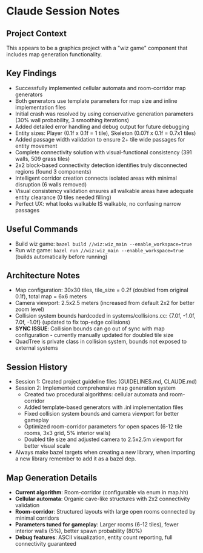 # Claude Session Notes

## Project Context
This appears to be a graphics project with a "wiz game" component that includes map generation functionality.

## Key Findings
- Successfully implemented cellular automata and room-corridor map generators
- Both generators use template parameters for map size and inline implementation files
- Initial crash was resolved by using conservative generation parameters (30% wall probability, 3 smoothing iterations)
- Added detailed error handling and debug output for future debugging
- Entity sizes: Player (0.1f x 0.1f = 1 tile), Skeleton (0.07f x 0.1f = 0.7x1 tiles)
- Added passage width validation to ensure 2+ tile wide passages for entity movement
- Complete connectivity solution with visual-functional consistency (391 walls, 509 grass tiles)
- 2x2 block-based connectivity detection identifies truly disconnected regions (found 3 components)
- Intelligent corridor creation connects isolated areas with minimal disruption (6 walls removed)
- Visual consistency validation ensures all walkable areas have adequate entity clearance (0 tiles needed filling)
- Perfect UX: what looks walkable IS walkable, no confusing narrow passages

## Useful Commands
- Build wiz game: `bazel build //wiz:wiz_main --enable_workspace=true`
- Run wiz game: `bazel run //wiz:wiz_main --enable_workspace=true` (builds automatically before running)

## Architecture Notes
- Map configuration: 30x30 tiles, tile_size = 0.2f (doubled from original 0.1f), total map = 6x6 meters
- Camera viewport: 2.5x2.5 meters (increased from default 2x2 for better zoom level)
- Collision system bounds hardcoded in systems/collisions.cc: {7.0f, -1.0f, 7.0f, -1.0f} (updated to fix top-edge collisions)
- **SYNC ISSUE**: Collision bounds can go out of sync with map configuration - currently manually updated for doubled tile size
- QuadTree is private class in collision system, bounds not exposed to external systems

## Session History
- Session 1: Created project guideline files (GUIDELINES.md, CLAUDE.md)
- Session 2: Implemented comprehensive map generation system
  - Created two procedural algorithms: cellular automata and room-corridor
  - Added template-based generators with .inl implementation files
  - Fixed collision system bounds and camera viewport for better gameplay
  - Optimized room-corridor parameters for open spaces (6-12 tile rooms, 3x3 grid, 5% interior walls)
  - Doubled tile size and adjusted camera to 2.5x2.5m viewport for better visual scale
- Always make bazel targets when creating a new library, when importing a new library remember to add it as a bazel dep.

## Map Generation Details
- **Current algorithm**: Room-corridor (configurable via enum in map.hh)
- **Cellular automata**: Organic cave-like structures with 2x2 connectivity validation
- **Room-corridor**: Structured layouts with large open rooms connected by minimal corridors
- **Parameters tuned for gameplay**: Larger rooms (6-12 tiles), fewer interior walls (5%), better spawn probability (80%)
- **Debug features**: ASCII visualization, entity count reporting, full connectivity guaranteed